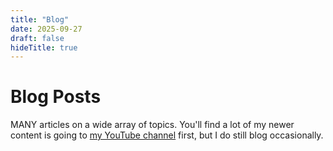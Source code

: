 ```yaml
---
title: "Blog"
date: 2025-09-27
draft: false
hideTitle: true
---
```


# Blog Posts

MANY articles on a wide array of topics. You'll find a lot of my newer content is going to [my YouTube channel](https://youtube.com/ardalis) first, but I do still blog occasionally.
